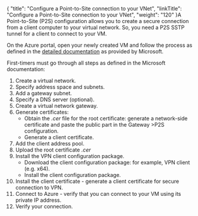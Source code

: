 {
    "title": "Configure a Point-to-Site connection to your VNet",
    "linkTitle": "Configure a Point-to-Site connection to your VNet",
    "weight": "120"
}A Point-to-Site (P2S) configuration allows you to create a secure connection from a client computer to your virtual network. So, you need a P2S SSTP tunnel for a client to connect to your VM.

On the Azure portal, open your newly created VM and follow the process as defined in the [detailed documentation](https://docs.microsoft.com/en-us/azure/vpn-gateway/vpn-gateway-howto-point-to-site-resource-manager-portal) as provided by Microsoft.

First-timers must go through all steps as defined in the Microsoft documentation:

1.  Create a virtual network.
2.  Specify address space and subnets.
3.  Add a gateway subnet.
4.  Specify a DNS server (optional).
5.  Create a virtual network gateway.
6.  Generate certificates:
    -   Obtain the *.cer* file for the root certificate: generate a network-side certificate and paste the public part in the Gateway >P2S configuration.
    -   Generate a client certificate.
7.  Add the client address pool.
8.  Upload the root certificate *.cer*
9.  Install the VPN client configuration package.
    -   Download the client configuration package: for example, VPN client (e.g. x64).
    -   Install the client configuration package.
10. Install the client certificate - generate a client certificate for secure connection to VPN.
11. Connect to Azure - verify that you can connect to your VM using its private IP address.
12. Verify your connection.

